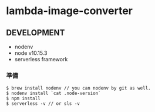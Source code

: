 # lambda-image-converter

## DEVELOPMENT
- nodenv
- node v10.15.3
- serverless framework

### 準備
```
$ brew install nodenv // you can nodenv by git as well.
$ nodenv install `cat .node-version`
$ npm install
$ serverless -v // or sls -v
```